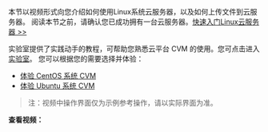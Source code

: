 本节以视频形式向您介绍如何使用Linux系统云服务器，以及如何上传文件到云服务器。
阅读本节之前，请确认您已成功拥有一台云服务器。[快速入门Linux云服务器 >>](https://tce.fsphere.cn/document/product/213/2936)

实验室提供了实践动手的教程，可帮助您熟悉云平台 CVM 的使用。您可点击进入 [实验室](https://tce.fsphere.cn/developer/labs?utm_source=doc8041&utm_medium=qclab)。
您可以根据您的需要选择并体验：
- [体验 CentOS 系统 CVM](https://tce.fsphere.cn/developer/labs/lab/10078)
- [体验 Ubuntu 系统 CVM](https://tce.fsphere.cn/developer/labs/lab/10081)

> 注：视频中操作界面仅为示例参考操作，请以实际界面为准。

**查看视频：** 
